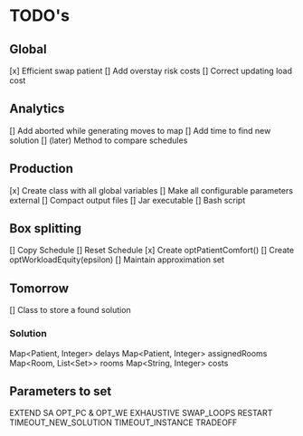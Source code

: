 # TODO's

## Global
[x] Efficient swap patient
[] Add overstay risk costs
[] Correct updating load cost

## Analytics
[] Add aborted while generating moves to map
[] Add time to find new solution
[] (later) Method to compare schedules

## Production
[x] Create class with all global variables
[] Make all configurable parameters external
[] Compact output files
[] Jar executable
[] Bash script

## Box splitting
[] Copy Schedule
[] Reset Schedule
[x] Create optPatientComfort()
[] Create optWorkloadEquity(epsilon)
[] Maintain approximation set


## Tomorrow
[] Class to store a found solution

### Solution
Map<Patient, Integer> delays
Map<Patient, Integer> assignedRooms
Map<Room, List<Set<Patient>>> rooms
Map<String, Integer> costs

## Parameters to set
EXTEND
SA OPT_PC & OPT_WE
EXHAUSTIVE
SWAP_LOOPS
RESTART
TIMEOUT_NEW_SOLUTION
TIMEOUT_INSTANCE
TRADEOFF





